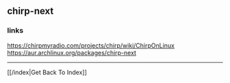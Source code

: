 ## chirp-next

### links

https://chirpmyradio.com/projects/chirp/wiki/ChirpOnLinux
https://aur.archlinux.org/packages/chirp-next


---

[[/index|Get Back To Index]]
